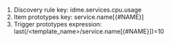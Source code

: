 1. Discovery rule key: idme.services.cpu.usage
2. Item prototypes key: service.name[{#NAME}]
3. Trigger prototypes expression: last(/<template_name>/service.name[{#NAME}])=10